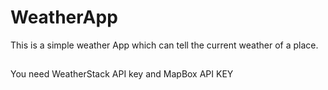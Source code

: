 # WeatherApp
This is a simple weather App which can tell the current weather of a place.
## 
You need WeatherStack API key and MapBox API KEY 


